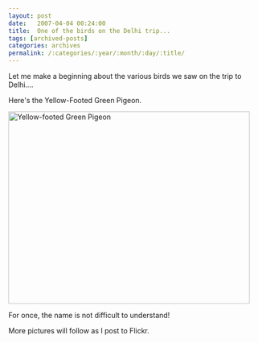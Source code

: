 ```yaml
---
layout: post
date:	2007-04-04 00:24:00
title:  One of the birds on the Delhi trip...
tags: [archived-posts]
categories: archives
permalink: /:categories/:year/:month/:day/:title/
---
```

Let me make a beginning about the various birds we saw on the trip to Delhi....

Here's the Yellow-Footed Green Pigeon. 


<a href="http://www.flickr.com/photos/7593633@N04/440918374/" title="Photo Sharing"><img src="http://farm1.static.flickr.com/186/440918374_b3320cc9e2.jpg" width="480" height="382" alt="Yellow-footed Green Pigeon" /></a>

For once, the name is not difficult to understand!

More pictures will follow as I post to Flickr.
